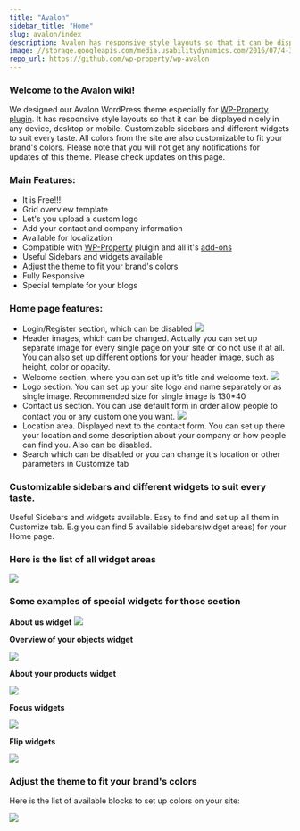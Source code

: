 ```yaml
---
title: "Avalon"
sidebar_title: "Home"
slug: avalon/index
description: Avalon has responsive style layouts so that it can be displayed nicely in any device, desktop or mobile. Customizable sidebars and different widgets to suit every taste. All colors from the site are also customizable to fit your brand’s colors.
image: //storage.googleapis.com/media.usabilitydynamics.com/2016/07/4-300x300.png
repo_url: https://github.com/wp-property/wp-avalon
---
```


### Welcome to the Avalon wiki!

We designed our Avalon WordPress theme especially for [WP-Property plugin](https://www.usabilitydynamics.com/product/wp-property). It has responsive style layouts so that it can be displayed nicely in any device, desktop or mobile. Customizable sidebars and different widgets to suit every taste. All colors from the site are also customizable to fit your brand's colors. Please note that you will not get any notifications for updates of this theme. Please check updates on this page. 


### Main Features:

*   It is Free!!!!
*   Grid overview template
*   Let's you upload a custom logo
*   Add your contact and company information
*   Available for localization
*  Compatible with [WP-Property](https://www.usabilitydynamics.com/product/wp-property) pluigin and all it's [add-ons](https://www.usabilitydynamics.com/product/wp-property#addons)
*   Useful Sidebars and widgets available
*   Adjust the theme to fit your brand's colors
*   Fully Responsive
*   Special template for your blogs

### Home page features:

*   Login/Register section, which can be disabled
![](https://storage.googleapis.com/media.usabilitydynamics.com/2016/07/avalon-log-in.jpg)
*   Header images, which can be changed. Actually you can set up separate image for every single page on your site or do not use it at all. You can also set up different options for your header image, such as height, color or opacity.
*   Welcome section, where you can set up it's title and welcome text.
![](https://storage.googleapis.com/media.usabilitydynamics.com/2016/07/avalon.jpg)
*   Logo section. You can set up your site logo and name separately or as single image. Recommended size for single image is 130*40
*   Contact us section. You can use default form in order allow people to contact you or any custom one you want.
![](https://storage.googleapis.com/media.usabilitydynamics.com/2016/07/avalon-contact-us.jpg)
*   Location area. Displayed next to the contact form. You can set up there your location and some description about your company or how people can find you. Also can be disabled.
*   Search which can be disabled or you can change it's location or other parameters in Customize tab

### Customizable sidebars and different widgets to suit every taste.

Useful Sidebars and widgets available. Easy to find and set up all them in Customize tab. E.g you can find 5 available sidebars(widget areas) for your Home page.

### Here is the list of all widget areas

![](https://storage.googleapis.com/media.usabilitydynamics.com/2016/07/avalon-all-widget-areas.jpg)

### Some examples of special widgets for those section

**About us widget**
![](https://storage.googleapis.com/media.usabilitydynamics.com/2016/07/avalon-widgets.jpg)

**Overview of your objects widget**

![](https://storage.googleapis.com/media.usabilitydynamics.com/2016/07/avalon-widgets4.jpg)

**About your products widget**

![](https://storage.googleapis.com/media.usabilitydynamics.com/2016/07/avalon-widgets3.jpg)

**Focus widgets**

![](https://storage.googleapis.com/media.usabilitydynamics.com/2016/07/avalon-widgets2.jpg)

**Flip widgets**

![](https://storage.googleapis.com/media.usabilitydynamics.com/2016/07/avalon-widgets5.jpg)

### Adjust the theme to fit your brand's colors

Here is the list of available blocks to set up colors on your site:

![](https://storage.googleapis.com/media.usabilitydynamics.com/2017/11/ac356845-avalon-color-settings.png)